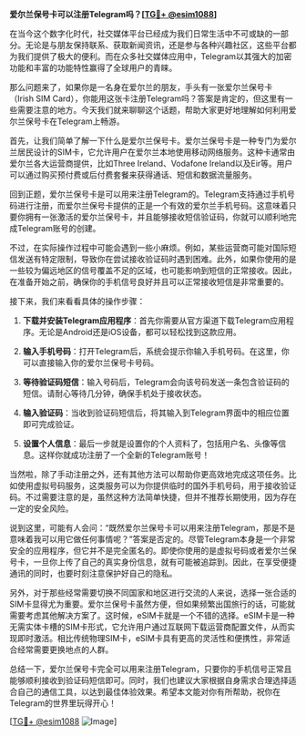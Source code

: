 **爱尔兰保号卡可以注册Telegram吗？[[TG💪+ @esim1088](https://t.me/s/esim1088)]**

在当今这个数字化时代，社交媒体平台已经成为我们日常生活中不可或缺的一部分。无论是与朋友保持联系、获取新闻资讯，还是参与各种兴趣社区，这些平台都为我们提供了极大的便利。而在众多社交媒体应用中，Telegram以其强大的加密功能和丰富的功能特性赢得了全球用户的青睐。

那么问题来了，如果你是一名身在爱尔兰的朋友，手头有一张爱尔兰保号卡（Irish SIM Card），你能用这张卡注册Telegram吗？答案是肯定的，但这里有一些需要注意的地方。今天我们就来聊聊这个话题，帮助大家更好地理解如何利用爱尔兰保号卡在Telegram上畅游。

首先，让我们简单了解一下什么是爱尔兰保号卡。爱尔兰保号卡是一种专门为爱尔兰居民设计的SIM卡，它允许用户在爱尔兰本地使用移动网络服务。这种卡通常由爱尔兰各大运营商提供，比如Three Ireland、Vodafone Ireland以及Eir等。用户可以通过购买预付费或后付费套餐来获得通话、短信和数据流量服务。

回到正题，爱尔兰保号卡是可以用来注册Telegram的。Telegram支持通过手机号码进行注册，而爱尔兰保号卡提供的正是一个有效的爱尔兰手机号码。这意味着只要你拥有一张激活的爱尔兰保号卡，并且能够接收短信验证码，你就可以顺利地完成Telegram账号的创建。

不过，在实际操作过程中可能会遇到一些小麻烦。例如，某些运营商可能对国际短信发送有特定限制，导致你在尝试接收验证码时遇到困难。此外，如果你使用的是一些较为偏远地区的信号覆盖不足的区域，也可能影响到短信的正常接收。因此，在准备开始之前，确保你的手机信号良好并且可以正常接收短信是非常重要的。

接下来，我们来看看具体的操作步骤：

1. **下载并安装Telegram应用程序**：首先你需要从官方渠道下载Telegram应用程序。无论是Android还是iOS设备，都可以轻松找到这款应用。
   
2. **输入手机号码**：打开Telegram后，系统会提示你输入手机号码。在这里，你可以直接输入你的爱尔兰保号卡号码。

3. **等待验证码短信**：输入号码后，Telegram会向该号码发送一条包含验证码的短信。请耐心等待几分钟，确保手机处于接收状态。

4. **输入验证码**：当收到验证码短信后，将其输入到Telegram界面中的相应位置即可完成验证。

5. **设置个人信息**：最后一步就是设置你的个人资料了，包括用户名、头像等信息。这样你就成功注册了一个全新的Telegram账号！

当然啦，除了手动注册之外，还有其他方法可以帮助你更高效地完成这项任务。比如使用虚拟号码服务，这类服务可以为你提供临时的国外手机号码，用于接收验证码。不过需要注意的是，虽然这种方法简单快捷，但并不推荐长期使用，因为存在一定的安全风险。

说到这里，可能有人会问：“既然爱尔兰保号卡可以用来注册Telegram，那是不是意味着我可以用它做任何事情呢？”答案是否定的。尽管Telegram本身是一个非常安全的应用程序，但它并不是完全匿名的。即使你使用的是虚拟号码或者爱尔兰保号卡，一旦你上传了自己的真实身份信息，就有可能被追踪到。因此，在享受便捷通讯的同时，也要时刻注意保护好自己的隐私。

另外，对于那些经常需要切换不同国家和地区进行交流的人来说，选择一张合适的SIM卡显得尤为重要。爱尔兰保号卡虽然方便，但如果频繁出国旅行的话，可能就需要考虑其他解决方案了。这时候，eSIM卡就是一个不错的选择。eSIM卡是一种无需实体卡槽的SIM卡形式，它允许用户通过互联网下载运营商配置文件，从而实现即时激活。相比传统物理SIM卡，eSIM卡具有更高的灵活性和便携性，非常适合经常需要更换地点的人群。

总结一下，爱尔兰保号卡完全可以用来注册Telegram，只要你的手机信号正常且能够顺利接收到验证码短信即可。同时，我们也建议大家根据自身需求合理选择适合自己的通信工具，以达到最佳体验效果。希望本文能对你有所帮助，祝你在Telegram的世界里玩得开心！

[[TG💪+ @esim1088](https://t.me/s/esim1088) ![Image](https://i.postimg.cc/4NQfJmqS/Snipaste-2025-05-13-00-14-12.png)]